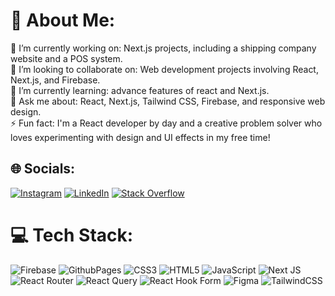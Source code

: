 # 💫 About Me:<br>
🔭 I’m currently working on: Next.js projects, including a shipping company website and a POS system.<br>
👯 I’m looking to collaborate on: Web development projects involving React, Next.js, and Firebase.<br>
🌱 I’m currently learning: advance features of react and Next.js.<br>
💬 Ask me about: React, Next.js, Tailwind CSS, Firebase, and responsive web design.<br>
⚡ Fun fact: I'm a React developer by day and a creative problem solver who loves experimenting with design and UI effects in my free time!<br>

## 🌐 Socials:
[![Instagram](https://img.shields.io/badge/Instagram-%23E4405F.svg?logo=Instagram&logoColor=white)](https://instagram.com/igrehanali) [![LinkedIn](https://img.shields.io/badge/LinkedIn-%230077B5.svg?logo=linkedin&logoColor=white)](https://linkedin.com/in/muhammad-rehan-ali-541277263) [![Stack Overflow](https://img.shields.io/badge/-Stackoverflow-FE7A16?logo=stack-overflow&logoColor=white)](https://stackoverflow.com/users/22213770) 

# 💻 Tech Stack:
![Firebase](https://img.shields.io/badge/firebase-%23039BE5.svg?style=for-the-badge&logo=firebase) ![GithubPages](https://img.shields.io/badge/github%20pages-121013?style=for-the-badge&logo=github&logoColor=white) ![CSS3](https://img.shields.io/badge/css3-%231572B6.svg?style=for-the-badge&logo=css3&logoColor=white) ![HTML5](https://img.shields.io/badge/html5-%23E34F26.svg?style=for-the-badge&logo=html5&logoColor=white) ![JavaScript](https://img.shields.io/badge/javascript-%23323330.svg?style=for-the-badge&logo=javascript&logoColor=%23F7DF1E) ![Next JS](https://img.shields.io/badge/Next-black?style=for-the-badge&logo=next.js&logoColor=white) ![React Router](https://img.shields.io/badge/React_Router-CA4245?style=for-the-badge&logo=react-router&logoColor=white) ![React Query](https://img.shields.io/badge/-React%20Query-FF4154?style=for-the-badge&logo=react%20query&logoColor=white) ![React Hook Form](https://img.shields.io/badge/React%20Hook%20Form-%23EC5990.svg?style=for-the-badge&logo=reacthookform&logoColor=white) ![Figma](https://img.shields.io/badge/figma-%23F24E1E.svg?style=for-the-badge&logo=figma&logoColor=white) ![TailwindCSS](https://img.shields.io/badge/tailwindcss-%2338B2AC.svg?style=for-the-badge&logo=tailwind-css&logoColor=white)
 


<!-- Proudly created with GPRM ( https://gprm.itsvg.in ) -->
<!---
igrehanali/igrehanali is a ✨ special ✨ repository because its `README.md` (this file) appears on your GitHub profile.
You can click the Preview link to take a look at your changes.
--->
